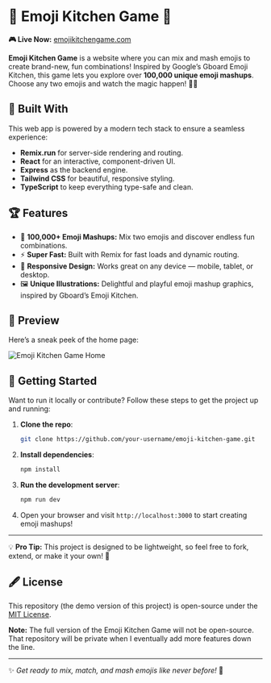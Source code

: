 # 🌟 Emoji Kitchen Game 🌟

**🎮 Live Now:** [emojikitchengame.com](http://emojikitchengame.com)  

**Emoji Kitchen Game** is a website where you can mix and mash emojis to create brand-new, fun combinations! Inspired by Google’s Gboard Emoji Kitchen, this game lets you explore over **100,000 unique emoji mashups**. Choose any two emojis and watch the magic happen! 🎨✨

## 🚀 Built With
This web app is powered by a modern tech stack to ensure a seamless experience:
- **Remix.run** for server-side rendering and routing.
- **React** for an interactive, component-driven UI.
- **Express** as the backend engine.
- **Tailwind CSS** for beautiful, responsive styling.
- **TypeScript** to keep everything type-safe and clean.

## 🏆 Features
- 🧩 **100,000+ Emoji Mashups:** Mix two emojis and discover endless fun combinations.
- ⚡ **Super Fast:** Built with Remix for fast loads and dynamic routing.
- 🎨 **Responsive Design:** Works great on any device — mobile, tablet, or desktop.
- 🖼️ **Unique Illustrations:** Delightful and playful emoji mashup graphics, inspired by Gboard’s Emoji Kitchen.

## 📸 Preview
Here’s a sneak peek of the home page:

![Emoji Kitchen Game Home](https://github.com/user-attachments/assets/2c2e299a-035a-4ef8-82d8-c0a3b3f007b7)

## 🔧 Getting Started
Want to run it locally or contribute? Follow these steps to get the project up and running:

1. **Clone the repo**:
    ```bash
    git clone https://github.com/your-username/emoji-kitchen-game.git
    ```

2. **Install dependencies**:
    ```bash
    npm install
    ```

3. **Run the development server**:
    ```bash
    npm run dev
    ```

4. Open your browser and visit `http://localhost:3000` to start creating emoji mashups!

---

💡 **Pro Tip:** This project is designed to be lightweight, so feel free to fork, extend, or make it your own! 🚀

## 🖋️ License
This repository (the demo version of this project) is open-source under the [MIT License](https://github.com/suhas-sunder/EmojiKitchenGame/blob/main/LICENSE). 

**Note:** The full version of the Emoji Kitchen Game will not be open-source. That repository will be private when I eventually add more features down the line.

---

✨ *Get ready to mix, match, and mash emojis like never before!* 🎉
